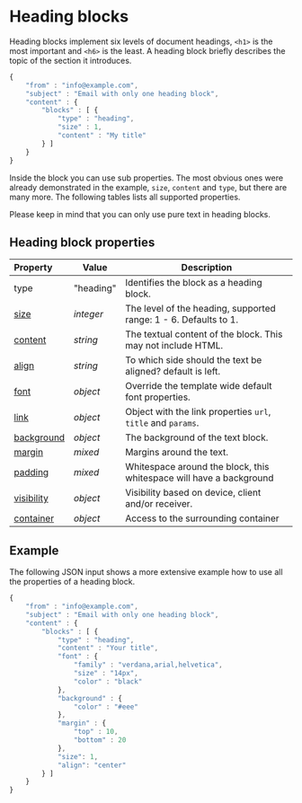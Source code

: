 # Heading blocks

Heading blocks implement six levels of document headings, `<h1>` is the most
important and `<h6>` is the least. A heading block briefly describes the topic
of the section it introduces.

```javascript
{
    "from" : "info@example.com",
    "subject" : "Email with only one heading block",
    "content" : {
        "blocks" : [ {
            "type" : "heading",
            "size" : 1,
            "content" : "My title"
        } ]
    }
}
```

Inside the block you can use sub properties. The most obvious ones were
already demonstrated in the example, `size`, `content` and `type`, but there are
many more. The following tables lists all supported properties.

Please keep in mind that you can only use pure text in heading blocks.

## Heading block properties

| Property | Value | Description                                                                                                                  |
|:---------|-------|------------------------------------------------------------------------------------------------------------------------------|
| type | "heading" | Identifies the block as a heading block.                                                                                     |
| [size](json/property-link) | _integer_ | The level of the heading, supported range: 1 - 6\. Defaults to 1.       |
| [content](json/property-text-content) | _string_ | The textual content of the block. This may not include HTML.  |
| [align](json/property-align) | _string_ | To which side should the text be aligned? default is left.             |
| [font](json/property-font) | _object_ | Override the template wide default font properties.                      |
| [link](json/property-link) | _object_ | Object with the link properties `url`, `title` and `params`.             |
| [background](json/property-background) | _object_ | The background of the text block.                            |
| [margin](json/property-margin) | _mixed_ | Margins around the text.                                              |
| [padding](json/property-padding) | _mixed_ | Whitespace around the block, this whitespace will have a background |
| [visibility](json/property-visibility) | _object_ | Visibility based on device, client and/or receiver.          |
| [container](json/property-container) | _object_ | Access to the surrounding container                            |

## Example

The following JSON input shows a more extensive example how to use all the 
properties of a heading block.

```javascript
{
    "from" : "info@example.com",
    "subject" : "Email with only one heading block",
    "content" : {
        "blocks" : [ {
            "type" : "heading",
            "content" : "Your title",
            "font" : {
                "family" : "verdana,arial,helvetica",
                "size" : "14px",
                "color" : "black"
            },
            "background" : {
                "color" : "#eee"
            },
            "margin" : {
                "top" : 10,
                "bottom" : 20
            },
            "size": 1,
            "align": "center"
        } ]
    }
}
```
